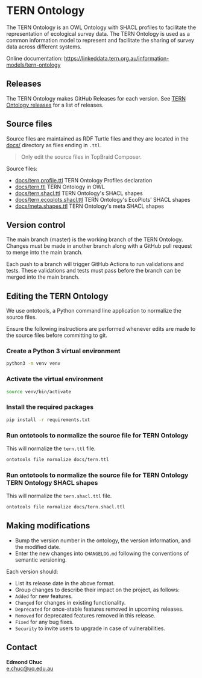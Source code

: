 # TERN Ontology

The TERN Ontology is an OWL Ontology with SHACL profiles to facilitate the representation of ecological survey data. The TERN Ontology is used as a common information model to represent and facilitate the sharing of survey data across different systems.

Online documentation: https://linkeddata.tern.org.au/information-models/tern-ontology

## Releases

The TERN Ontology makes GitHub Releases for each version. See [TERN Ontology releases](https://github.com/ternaustralia/ontology_tern/releases) for a list of releases.

## Source files

Source files are maintained as RDF Turtle files and they are located in the [docs/](docs/) directory as files ending in `.ttl`.

> Only edit the source files in TopBraid Composer.

Source files:

- [docs/tern.profile.ttl](docs/tern.profile.ttl) TERN Ontology Profiles declaration
- [docs/tern.ttl](docs/tern.ttl) TERN Ontology in OWL
- [docs/tern.shacl.ttl](docs/tern.shapes.ttl) TERN Ontology's SHACL shapes
- [docs/tern.ecoplots.shacl.ttl](docs/tern.ecoplots.shapes.ttl) TERN Ontology's EcoPlots' SHACL shapes
- [docs/meta.shapes.ttl](docs/meta.shapes.ttl) TERN Ontology's meta SHACL shapes

## Version control

The main branch (master) is the working branch of the TERN Ontology. Changes must be made in another branch along with a GitHub pull request to merge into the main branch.

Each push to a branch will trigger GitHub Actions to run validations and tests. These validations and tests must pass before the branch can be merged into the main branch.

## Editing the TERN Ontology

We use ontotools, a Python command line application to normalize the source files.

Ensure the following instructions are performed whenever edits are made to the source files before committing to git.

### Create a Python 3 virtual environment

```bash
python3 -m venv venv
```

### Activate the virtual environment

```bash
source venv/bin/activate
```

### Install the required packages

```bash
pip install -r requirements.txt
```

### Run ontotools to normalize the source file for TERN Ontology

This will normalize the `tern.ttl` file.

```bash
ontotools file normalize docs/tern.ttl
```

### Run ontotools to normalize the source file for TERN Ontology TERN Ontology SHACL shapes

This will normalize the `tern.shacl.ttl` file.

```bash
ontotools file normalize docs/tern.shacl.ttl
```

## Making modifications

- Bump the version number in the ontology, the version information, and the modified date.
- Enter the new changes into `CHANGELOG.md` following the conventions of semantic versioning.

Each version should:

- List its release date in the above format.
- Group changes to describe their impact on the project, as follows:
- `Added` for new features.
- `Changed` for changes in existing functionality.
- `Deprecated` for once-stable features removed in upcoming releases.
- `Removed` for deprecated features removed in this release.
- `Fixed` for any bug fixes.
- `Security` to invite users to upgrade in case of vulnerabilities.

## Contact

**Edmond Chuc**  
e.chuc@uq.edu.au
